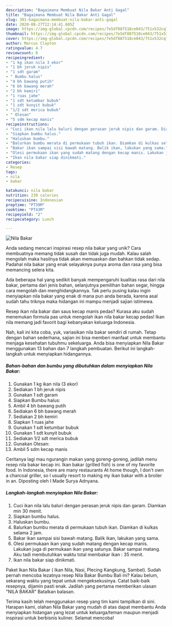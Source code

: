 ```yaml
---
description: "Bagaimana Membuat Nila Bakar Anti Gagal"
title: "Bagaimana Membuat Nila Bakar Anti Gagal"
slug: 301-bagaimana-membuat-nila-bakar-anti-gagal
date: 2020-08-27T22:14:41.605Z
image: https://img-global.cpcdn.com/recipes/7e5df887518ce043/751x532cq70/nila-bakar-foto-resep-utama.jpg
thumbnail: https://img-global.cpcdn.com/recipes/7e5df887518ce043/751x532cq70/nila-bakar-foto-resep-utama.jpg
cover: https://img-global.cpcdn.com/recipes/7e5df887518ce043/751x532cq70/nila-bakar-foto-resep-utama.jpg
author: Marcus Clayton
ratingvalue: 4.7
reviewcount: 8
recipeingredient:
- "1 kg ikan nila 3 ekor"
- "1 bh jeruk nipis"
- "1 sdt garam"
- " Bumbu halus"
- "4 bh bawang putih"
- "6 bh bawang merah"
- "2 bh kemiri"
- "1 ruas jahe"
- "1 sdt ketumbar bubuk"
- "1 sdt kunyit bubuk"
- "1/2 sdt merica bubuk"
- " Olesan"
- "5 sdm kecap manis"
recipeinstructions:
- "Cuci ikan nila lalu baluri dengan perasan jeruk nipis dan garam. Diamkan min 30 menit."
- "Siapkan bumbu halus."
- "Haluskan bumbu."
- "Balurkan bumbu merata di permukaan tubuh ikan. Diamkan di kulkas selama 2 jam."
- "Bakar ikan sampai sisi bawah matang. Balik ikan, lakukan yang sama."
- "Olesi permukaan ikan yang sudah matang dengan kecap manis. Lakukan juga di permukaan ikan yang satunya. Bakar sampai matang. Aku tadi membutuhkan waktu total membakar ikan : 35 menit."
- "Ikan nila bakar siap dinikmati."
categories:
- Resep
tags:
- nila
- bakar

katakunci: nila bakar 
nutrition: 239 calories
recipecuisine: Indonesian
preptime: "PT39M"
cooktime: "PT43M"
recipeyield: "2"
recipecategory: Lunch

---
```



![Nila Bakar](https://img-global.cpcdn.com/recipes/7e5df887518ce043/751x532cq70/nila-bakar-foto-resep-utama.jpg)

Anda sedang mencari inspirasi resep nila bakar yang unik? Cara membuatnya memang tidak susah dan tidak juga mudah. Kalau salah mengolah maka hasilnya tidak akan memuaskan dan bahkan tidak sedap. Padahal nila bakar yang enak selayaknya punya aroma dan rasa yang bisa memancing selera kita.

Ada beberapa hal yang sedikit banyak mempengaruhi kualitas rasa dari nila bakar, pertama dari jenis bahan, selanjutnya pemilihan bahan segar, hingga cara mengolah dan menghidangkannya. Tak perlu pusing kalau ingin menyiapkan nila bakar yang enak di mana pun anda berada, karena asal sudah tahu triknya maka hidangan ini mampu menjadi sajian istimewa.

Resep ikan nila bakar dan saus kecap manis pedas? Kurasa aku sudah menemukan formula pas untuk mengolah ikan nila bakar kecap pedas! Ikan nila memang jadi favorit bagi kebanyakan keluarga Indonesia.


Nah, kali ini kita coba, yuk, variasikan nila bakar sendiri di rumah. Tetap dengan bahan sederhana, sajian ini bisa memberi manfaat untuk membantu menjaga kesehatan tubuhmu sekeluarga. Anda bisa menyiapkan Nila Bakar menggunakan 13 bahan dan 7 langkah pembuatan. Berikut ini langkah-langkah untuk menyiapkan hidangannya.

<!--inarticleads1-->

##### Bahan-bahan dan bumbu yang dibutuhkan dalam menyiapkan Nila Bakar:

1. Gunakan 1 kg ikan nila (3 ekor)
1. Sediakan 1 bh jeruk nipis
1. Gunakan 1 sdt garam
1. Siapkan  Bumbu halus:
1. Ambil 4 bh bawang putih
1. Sediakan 6 bh bawang merah
1. Sediakan 2 bh kemiri
1. Siapkan 1 ruas jahe
1. Gunakan 1 sdt ketumbar bubuk
1. Gunakan 1 sdt kunyit bubuk
1. Sediakan 1/2 sdt merica bubuk
1. Gunakan  Olesan:
1. Ambil 5 sdm kecap manis


Ceritanya lagi mau ngurangin makan yang goreng-goreng, jadilah menu resep nila bakar kecap ini. Ikan bakar (grilled fish) is one of my favorite food. In Indonesia, there are many restaurants At home though, I don&#39;t own a charcoal griller, so I usually resort to making my ikan bakar with a broiler in an. Diposting oleh I Made Surya Adnyana. 

<!--inarticleads2-->

##### Langkah-langkah menyiapkan Nila Bakar:

1. Cuci ikan nila lalu baluri dengan perasan jeruk nipis dan garam. Diamkan min 30 menit.
1. Siapkan bumbu halus.
1. Haluskan bumbu.
1. Balurkan bumbu merata di permukaan tubuh ikan. Diamkan di kulkas selama 2 jam.
1. Bakar ikan sampai sisi bawah matang. Balik ikan, lakukan yang sama.
1. Olesi permukaan ikan yang sudah matang dengan kecap manis. Lakukan juga di permukaan ikan yang satunya. Bakar sampai matang. Aku tadi membutuhkan waktu total membakar ikan : 35 menit.
1. Ikan nila bakar siap dinikmati.


Paket Ikan Nila Bakar ( Ikan Nila, Nasi, Plecing Kangkung, Sambel). Sudah pernah mencoba lezatnya resep Nila Bakar Bumbu Bali ini? Kalau belum, sekarang waktu yang tepat untuk mengeksekusinya. Catat baik-baik resepnya, dijamin pasti enak. Jadilah yang pertama memberikan ulasan &#34;NILA BAKAR&#34; Batalkan balasan. 

Terima kasih telah menggunakan resep yang tim kami tampilkan di sini. Harapan kami, olahan Nila Bakar yang mudah di atas dapat membantu Anda menyiapkan hidangan yang lezat untuk keluarga/teman maupun menjadi inspirasi untuk berbisnis kuliner. Selamat mencoba!
